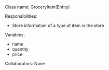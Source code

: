 Class name: GroceryItem(Entity)

Responsibilities:
* Store information of a type of item in the store

Variables:
* name
* quantity
* price

Collaborators: None
